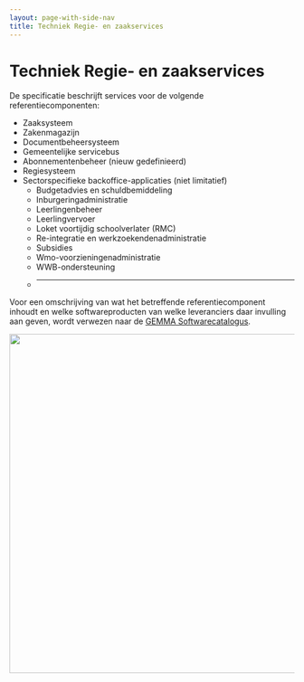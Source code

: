 ```yaml
---
layout: page-with-side-nav
title: Techniek Regie- en zaakservices
---
```

# Techniek Regie- en zaakservices

De specificatie beschrijft services voor de volgende referentiecomponenten:

* Zaaksysteem
* Zakenmagazijn
* Documentbeheersysteem
* Gemeentelijke servicebus
* Abonnementenbeheer (nieuw gedefinieerd)
* Regiesysteem
* Sectorspecifieke backoffice-applicaties (niet limitatief)
  * Budgetadvies en schuldbemiddeling
  * Inburgeringadministratie
  * Leerlingenbeheer
  * Leerlingvervoer
  * Loket voortijdig schoolverlater (RMC)
  * Re-integratie en werkzoekendenadministratie
  * Subsidies
  * Wmo-voorzieningenadministratie
  * WWB-ondersteuning
  * - - -

Voor een omschrijving van wat het betreffende referentiecomponent inhoudt en welke softwareproducten van welke leveranciers daar invulling aan geven, wordt verwezen naar de [GEMMA Softwarecatalogus](http://www.gemmasoftwarecatalogus.nl/).

<img src="./images/Zaakregieserarchitectuur.png" width="600"/>
